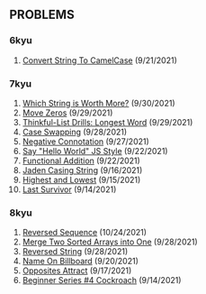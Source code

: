 ## PROBLEMS

### 6kyu
1. [Convert String To CamelCase](https://github.com/bethh56/codewars/blob/main/6kyu/ConvertStringToCamelCase.js) (9/21/2021)
### 7kyu
1. [Which String is Worth More?](https://github.com/bethh56/codewars/blob/main/7kyu/WhichStringIsWorthMore.js) (9/30/2021)
1. [Move Zeros](https://github.com/bethh56/codewars/blob/main/7kyu/MoveZeros.js) (9/29/2021)
1. [Thinkful-List Drills: Longest Word](https://github.com/bethh56/codewars/blob/main/7kyu/LongestWord.js) (9/29/2021)
1. [Case Swapping](https://github.com/bethh56/codewars/blob/main/7kyu/CaseSwapping.js) (9/28/2021)
1. [Negative Connotation](https://github.com/bethh56/codewars/blob/main/7kyu/NegativeConnotation.js) (9/27/2021)
1. [Say "Hello World" JS Style](https://github.com/bethh56/codewars/blob/main/7kyu/SayHelloWorld.js) (9/22/2021)
1. [Functional Addition](https://github.com/bethh56/codewars/blob/main/7kyu/FunctionalAddition.js) (9/22/2021)
1. [Jaden Casing String](https://github.com/bethh56/codewars/blob/main/7kyu/JadenCasingStrings.js) (9/16/2021)
1. [Highest and Lowest](https://github.com/bethh56/codewars/blob/main/7kyu/HighestAndLowest.js) (9/15/2021)
1. [Last Survivor](https://github.com/bethh56/codewars/blob/main/7kyu/LastSurvivor.js) (9/14/2021)

### 8kyu
1. [Reversed Sequence](8kyu\ReversedSequence.js) (10/24/2021)
1. [Merge Two Sorted Arrays into One](https://github.com/bethh56/codewars/blob/main/8kyu/MergeArrays.js) (9/28/2021)
1. [Reversed String](https://github.com/bethh56/codewars/blob/main/8kyu/ReversedString.js) (9/28/2021)
1. [Name On Billboard](https://github.com/bethh56/codewars/blob/main/8kyu/NameOnBillboard.js) (9/20/2021)
1. [Opposites Attract](https://github.com/bethh56/codewars/blob/main/8kyu/OppositesAttract.js) (9/17/2021)
1. [Beginner Series #4 Cockroach](https://github.com/bethh56/codewars/blob/main/8kyu/Cockroach.js) (9/14/2021)

